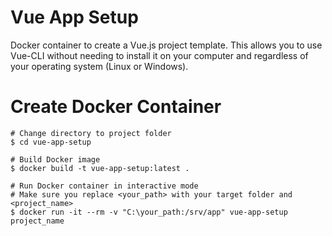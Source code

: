 # Vue App Setup
Docker container to create a Vue.js project template. This allows you to use Vue-CLI without needing to install it on your computer and regardless of your operating system (Linux or Windows).

# Create Docker Container
```
# Change directory to project folder
$ cd vue-app-setup

# Build Docker image
$ docker build -t vue-app-setup:latest .

# Run Docker container in interactive mode
# Make sure you replace <your_path> with your target folder and <project_name>
$ docker run -it --rm -v "C:\your_path:/srv/app" vue-app-setup project_name
```